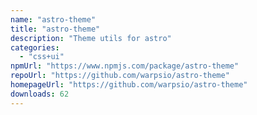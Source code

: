 ```yaml
---
name: "astro-theme"
title: "astro-theme"
description: "Theme utils for astro"
categories:
  - "css+ui"
npmUrl: "https://www.npmjs.com/package/astro-theme"
repoUrl: "https://github.com/warpsio/astro-theme"
homepageUrl: "https://github.com/warpsio/astro-theme"
downloads: 62
---
```


